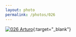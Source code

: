 ```yaml
---
layout: photo
permalink: /photos/026
---
```


[![026 Arturo](https://c1.staticflickr.com/1/378/19802409311_e6ef3cfc16_c.jpg)](https://www.flickr.com/photos/131440297@N08/19802409311/){:target="_blank"}
